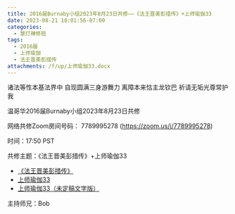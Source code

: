 ```yaml
---
title: 2016届Burnaby小组2023年8月23日共修——《法王晋美彭措传》+上师瑜伽33
date: 2023-08-21 18:01:56-07:00
categories:
  - 慧灯禅修班
tags:
  - 2016届
  - 上师瑜伽
  - 法王晋美彭措传
attachments: /f/up/上师瑜伽33.docx
---
```

诸法等性本基法界中 自现圆满三身游舞力 离障本来怙主龙钦巴 祈请无垢光尊常护我

温哥华2016届Burnaby小组2023年8月23日共修

网络共修Zoom房间号码： 7789995278 (<https://zoom.us/j/7789995278>)

时间：17:50 PST

共修主题：《法王晋美彭措传》+上师瑜伽33
* [《法王晋美彭措传》](https://f.huidengchanxiu.net/hdv/d/《法王晋美彭措传》.pdf)
* [上师瑜伽33](https://www.youtube.com/watch?v=8mJMU8pDwo8&ab_channel=%E6%85%A7%E7%81%AF%E4%B9%8B%E5%85%89%E7%BD%91%E7%AB%99)
* [上师瑜伽33（未定稿文字版）](/f/up/上师瑜伽33.docx)


主持师兄：Bob